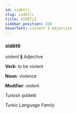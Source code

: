 ```yaml
---
id: xidëtli
slug: xidëtli
title: XİDËTLİ
sidebar_position: 420
hoverText: violent § Adjective
---
```


### xidëtli

*violent* **§** Adjective

**Verb**: to be violent

**Noun**: violence

**Modifier**: violent

Turkish şiddetli 

*Turkic Language Family*
